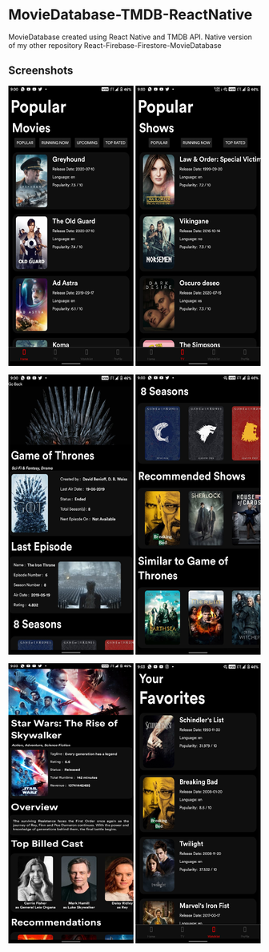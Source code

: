 # MovieDatabase-TMDB-ReactNative
MovieDatabase created using React Native and TMDB API. Native version of my other repository React-Firebase-Firestore-MovieDatabase

## Screenshots
<img src="Screenshot_20200727-210022682.jpg" width="250" height="560">   <img src="Screenshot_20200727-210031995.jpg" width="250" height="560">

<img src="Screenshot_20200727-210044099.jpg" width="250" height="560">  <img src="Screenshot_20200727-210055570.jpg" width="250" height="560">

<img src="Screenshot_20200727-210317584.jpg" width="250" height="560">  <img src="Screenshot_20200727-210339808.jpg" width="250" height="560">

